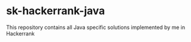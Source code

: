 # sk-hackerrank-java
This repository contains all Java specific solutions implemented by me in Hackerrank
